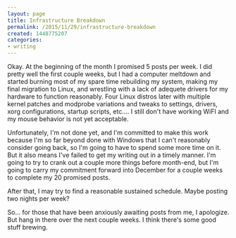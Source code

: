 ```yaml
---
layout: page
title: Infrastructure Breakdown
permalink: /2015/11/29/infrastructure-breakdown
created: 1448775207
categories:
- writing
---
```


Okay. At the beginning of the month I promised 5 posts per week. I did pretty well the first couple weeks, but I had a computer meltdown and started burning most of my spare time rebuilding my system, making my final migration to Linux, and wrestling with a lack of adequete drivers for my hardware to function reasonably. Four Linux distros later with multiple kernel patches and modprobe variations and tweaks to settings, drivers, xorg configurations, startup scripts, etc…. I still don't have working WiFI and my mouse behavior is not yet acceptable.

Unfortunately, I'm not done yet, and I'm committed to make this work because I'm so far beyond done with Windows that I can't reasonably consider going back, so I'm going to have to spend some more time on it.  But it also means I've failed to get my writing out in a timely manner. I'm going to try to crank out a couple more things before month-end, but I'm going to carry my commitment forward into December for a couple weeks to complete my 20 promised posts. 

After that, I may try to find a reasonable sustained schedule. Maybe posting two nights per week?

So… for those that have been anxiously awaiting posts from me, I apologize. But hang in there over the next couple weeks.  I think there's some good stuff brewing.

